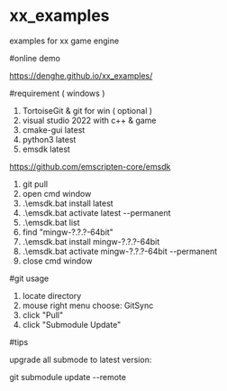 # xx_examples
examples for xx game engine

#online demo

https://denghe.github.io/xx_examples/

#requirement ( windows )

1. TortoiseGit & git for win ( optional )
2. visual studio 2022 with c++ & game
3. cmake-gui latest
4. python3 latest
5. emsdk latest

https://github.com/emscripten-core/emsdk

1. git pull
2. open cmd window
3. .\emsdk.bat install latest
4. .\emsdk.bat activate latest --permanent
5. .\emsdk.bat list
6. find "mingw-?.?.?-64bit"
7. .\emsdk.bat install mingw-?.?.?-64bit
8. .\emsdk.bat activate mingw-?.?.?-64bit --permanent
9. close cmd window

#git usage

1. locate directory
2. mouse right menu choose: GitSync
3. click "Pull"
4. click "Submodule Update"

#tips

upgrade all submode to latest version:

git submodule update --remote
